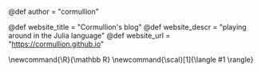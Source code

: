 <!-----------------------------------------------------
Add here global page variables to use throughout your
website.
------------------------------------------------------->
@def author = "cormullion"

<!-- RSS: these three are mandatory, otherwise no RSS generation  -->
@def website_title = "Cormullion's blog"
@def website_descr = "playing around in the Julia language"
@def website_url   = "https://cormullion.github.io"

<!-----------------------------------------------------
Add here global latex commands to use throughout your
pages. It can be math commands but does not need to be.
For instance:
* \newcommand{\phrase}{This is a long phrase to copy.}
------------------------------------------------------->
\newcommand{\R}{\mathbb R}
\newcommand{\scal}[1]{\langle #1 \rangle}

